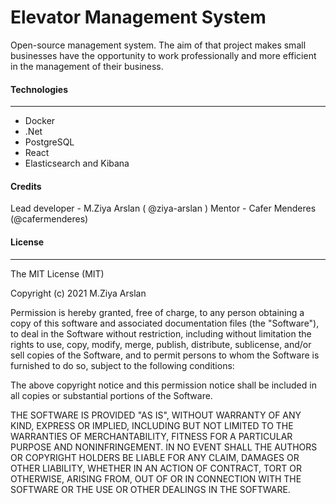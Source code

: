# Elevator Management System
Open-source management system. The aim of that project makes small businesses have the opportunity to work professionally and more efficient in the management of their business.

#### Technologies

------------
- Docker
- .Net
- PostgreSQL
- React
- Elasticsearch and Kibana

#### Credits
Lead developer - M.Ziya Arslan ( @ziya-arslan )
Mentor - Cafer Menderes (@cafermenderes)

#### License

------------



The MIT License (MIT)

Copyright (c) 2021 M.Ziya Arslan

Permission is hereby granted, free of charge, to any person obtaining a copy of this software and associated documentation files (the "Software"), to deal in the Software without restriction, including without limitation the rights to use, copy, modify, merge, publish, distribute, sublicense, and/or sell copies of the Software, and to permit persons to whom the Software is furnished to do so, subject to the following conditions:

The above copyright notice and this permission notice shall be included in all copies or substantial portions of the Software.

THE SOFTWARE IS PROVIDED "AS IS", WITHOUT WARRANTY OF ANY KIND, EXPRESS OR IMPLIED, INCLUDING BUT NOT LIMITED TO THE WARRANTIES OF MERCHANTABILITY, FITNESS FOR A PARTICULAR PURPOSE AND NONINFRINGEMENT. IN NO EVENT SHALL THE AUTHORS OR COPYRIGHT HOLDERS BE LIABLE FOR ANY CLAIM, DAMAGES OR OTHER LIABILITY, WHETHER IN AN ACTION OF CONTRACT, TORT OR OTHERWISE, ARISING FROM, OUT OF OR IN CONNECTION WITH THE SOFTWARE OR THE USE OR OTHER DEALINGS IN THE SOFTWARE.
